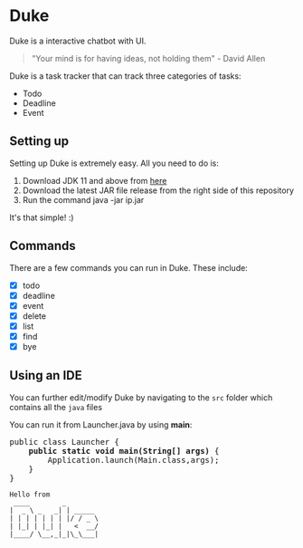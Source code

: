 # Duke

Duke is a interactive chatbot with UI. 
> "Your mind is for having ideas, not holding them" - David Allen

Duke is a task tracker that can track three categories of tasks:
- Todo
- Deadline
- Event

## Setting up

Setting up Duke is extremely easy. All you need to do is:
1) Download JDK 11 and above from [here](https://www.jetbrains.com/help/idea/sdk.html#set-up-jdk)
2) Download the latest JAR file release from the right side of this repository
3) Run the command java -jar ip.jar

It's that simple! :)

## Commands
There are a few commands you can run in Duke. These include:
- [X] todo
- [X] deadline
- [X] event
- [X] delete
- [X] list
- [X] find
- [X] bye

## Using an IDE
You can further edit/modify Duke by navigating to the `src` folder which contains all the `java` files

You can run it from Launcher.java by using __main__:
<pre>
public class Launcher {
    <b>public static void main(String[] args)</b> {
        Application.launch(Main.class,args);
    }
}
</pre>
   ```
   Hello from
    ____        _        
   |  _ \ _   _| | _____ 
   | | | | | | | |/ / _ \
   | |_| | |_| |   <  __/
   |____/ \__,_|_|\_\___|
   ```
